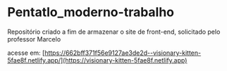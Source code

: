 # Pentatlo_moderno-trabalho
Repositório criado a fim de armazenar o site de front-end, solicitado pelo professor Marcelo

acesse em: [https://662bff371f56e9127ae3de2d--visionary-kitten-5fae8f.netlify.app/](https://visionary-kitten-5fae8f.netlify.app)

